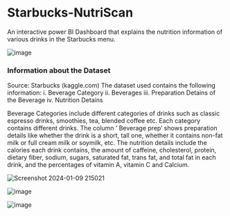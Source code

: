 # Starbucks-NutriScan
An interactive power BI Dashboard that explains the nutrition information of various drinks in the Starbucks menu.

![image](https://github.com/TheekshithaVaratharajsarma/Starbucks-NutriScan/assets/129731048/0784145c-4e81-4719-bc72-439d35257b0b)

### Information about the Dataset
Source: Starbucks (kaggle.com)
The dataset used contains the following information:
i.	Beverage Category
ii.	Beverages
iii.	Preparation Detains of the Beverage
iv.	Nutrition Detains

Beverage Categories include different categories of drinks such as classic espresso drinks, smoothies, tea, blended coffee etc. Each category contains different drinks. The column ‘ Beverage prep’ shows preparation details like whether the drink is a short, tall one, whether it contains non-fat milk or full cream milk or soymilk, etc. The nutrition details include the calories each drink contains, the amount of caffeine, cholesterol, protein, dietary fiber, sodium, sugars, saturated fat, trans fat, and total fat in each drink, and the percentages of vitamin A, vitamin C and Calcium. 

![Screenshot 2024-01-09 215021](https://github.com/TheekshithaVaratharajsarma/Starbucks-NutriScan/assets/129731048/04e9d85f-8db5-44d0-9bff-8b3f7e490870)

![image](https://github.com/TheekshithaVaratharajsarma/Starbucks-NutriScan/assets/129731048/fbec7a97-db0a-47e5-a799-7bee1bd9463d)

![image](https://github.com/TheekshithaVaratharajsarma/Starbucks-NutriScan/assets/129731048/eceddcfa-b3e6-4f01-8ebb-fbf382f84481)
